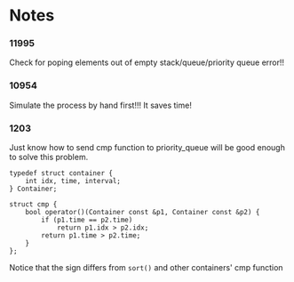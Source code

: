 # Notes

### 11995

Check for poping elements out of empty stack/queue/priority queue error!!

### 10954

Simulate the process by hand first!!! It saves time!

### 1203

Just know how to send cmp function to priority_queue will be good enough to solve this problem.

```
typedef struct container {
    int idx, time, interval;
} Container;

struct cmp {
    bool operator()(Container const &p1, Container const &p2) {
        if (p1.time == p2.time)
            return p1.idx > p2.idx;
        return p1.time > p2.time;
    }
};
```

Notice that the sign differs from `sort()` and other containers' cmp function
